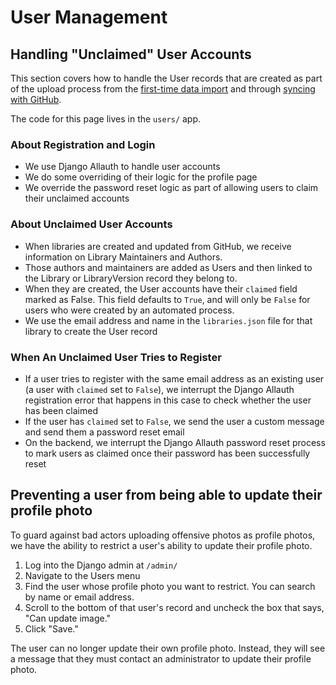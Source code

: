 <!--
Copyright (c) 2024 The C++ Alliance, Inc. (https://cppalliance.org)

Distributed under the Boost Software License, Version 1.0. (See accompanying
file LICENSE_1_0.txt or copy at http://www.boost.org/LICENSE_1_0.txt)

Official repository: https://github.com/boostorg/website-v2
-->
# User Management
## Handling "Unclaimed" User Accounts

This section covers how to handle the User records that are created as part of the upload process from the [first-time data import](./first_time_data_import.md) and through [syncing with GitHub](./syncing_data_with_github.md).

The code for this page lives in the `users/` app.

### About Registration and Login

- We use Django Allauth to handle user accounts
- We do some overriding of their logic for the profile page
- We override the password reset logic as part of allowing users to claim their unclaimed accounts

### About Unclaimed User Accounts

- When libraries are created and updated from GitHub, we receive information on Library Maintainers and Authors.
- Those authors and maintainers are added as Users and then linked to the Library or LibraryVersion record they belong to.
- When they are created, the User accounts have their `claimed` field marked as False. This field defaults to `True`, and will only be `False` for users who were created by an automated process.
- We use the email address and name in the `libraries.json` file for that library to create the User record

### When An Unclaimed User Tries to Register

- If a user tries to register with the same email address as an existing user (a user with `claimed` set to `False`), we interrupt the Django Allauth registration error that happens in this case to check whether the user has been claimed
- If the user has `claimed` set to `False`, we send the user a custom message and send them a password reset email
- On the backend, we interrupt the Django Allauth password reset process to mark users as claimed once their password has been successfully reset

## Preventing a user from being able to update their profile photo

To guard against bad actors uploading offensive photos as profile photos, we have the ability to restrict a user's ability to update their profile photo.

1. Log into the Django admin at `/admin/`
2. Navigate to the Users menu
3. Find the user whose profile photo you want to restrict. You can search by name or email address.
4. Scroll to the bottom of that user's record and uncheck the box that says, "Can update image."
5. Click "Save."

The user can no longer update their own profile photo. Instead, they will see a message that they must contact an administrator to update their profile photo.
